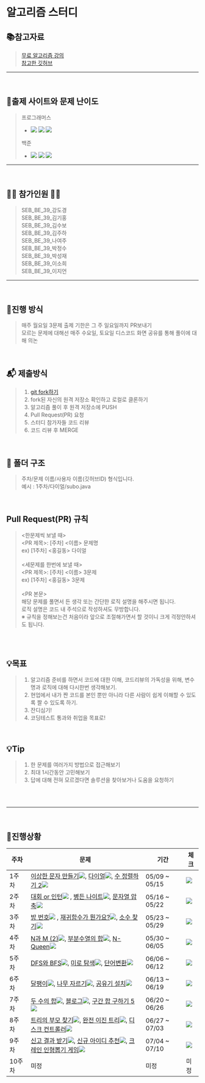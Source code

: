 # 알고리즘 스터디

## 📚참고자료
> [무료 알고리즘 강의](https://www.inflearn.com/course/%EC%95%8C%EA%B3%A0%EB%A6%AC%EC%A6%98-%EA%B0%95%EC%A2%8C/lecture/4072?tab=curriculum) <br/>
> [참고한 깃허브](https://github.com/ROUTINE-STUDY/Algorithm)
---
<br/>

## 	📄출제 사이트와 문제 난이도

> 프로그래머스 
> - <img src="https://img.shields.io/badge/Lv.1-4caf50?"/></a>
<img src="https://img.shields.io/badge/Lv.2-ffc107?"/></a>
<img src="https://img.shields.io/badge/Lv.3-ff9800?"/></a>
>
> 백준
> - <img src="https://img.shields.io/badge/B2-ad5600?"/></a>
<img src="https://img.shields.io/badge/S2-435f7a?"/></a>
<img src="https://img.shields.io/badge/G3-ec9a00?"/></a>


---

<br>

## 🙋‍♂️ 참가인원 🙋‍♀️

> SEB_BE_39_강도경<br/>
> SEB_BE_39_김기홍<br/>
> SEB_BE_39_김수보<br/>
> SEB_BE_39_김주하<br/>
> SEB_BE_39_나여주<br/>
> SEB_BE_39_박정수<br/>
> SEB_BE_39_박성재<br/>
> SEB_BE_39_이소희<br/>
> SEB_BE_39_이지언<br/>

---

<br/>


## 🎲진행 방식
> 매주 월요일 3문제 출제 기한은 그 주 일요일까지 PR보내기<br/>
> 모르는 문제에 대해선 매주 수요일, 토요일 디스코드 화면 공유를 통해 풀이에 대해 의논
> 

<br/>

## 📬 제출방식

> 1. [git fork하기](https://github.com/subo-9439/AlgorithmStudy)  
> 2. fork된 자신의 원격 저장소 확인하고 로컬로 클론하기
> 3. 알고리즘 풀이 후 원격 저장소에 PUSH
> 4. Pull Request(PR) 요청
> 5. 스터디 참가자들 코드 리뷰
> 6. 코드 리뷰 후 MERGE

<br/>

## 📂 폴더 구조

> 주차/문제 이름/사용자 이름(깃허브ID) 형식입니다.<br/>
> 예시 : 1주차/다이얼/subo.java

<br/>

## Pull Request(PR) 규칙
> <한문제씩 보낼 때> <br/>
> <PR 제목>: [주차] <이름> 문제명 <br/>
ex) [1주차] <홍길동> 다이얼 <br/><br/>
> <세문제를 한번에 보낼 때> <br/>
> <PR 제목>: [주차] <이름> 3문제 <br/>
ex) [1주차] <홍길동> 3문제 <br/><br/>
<PR 본문><br/>
> 해당 문제를 풀면서 든 생각 또는 간단한 로직 설명을 해주시면 됩니다.<br/>
> 로직 설명은 코드 내 주석으로 작성하셔도 무방합니다. <br/>
> ※ 규칙을 정해보는건 처음이라 앞으로 조절해가면서 할 것이니 크게 걱정안하셔도 됩니다.

<br/>
<br/>

## 💡목표

> 1. 알고리즘 준비를 하면서 코드에 대한 이해, 코드리뷰의 가독성을 위해, 변수명과 로직에 대해 다시한번 생각해보기.<br/>
> 2. 현업에서 내가 짠 코드를 본인 뿐만 아니라 다른 사람이 쉽게 이해할 수 있도록 짤 수 있도록 하기.<br/>
> 3. 잔디심기!
> 4. 코딩테스트 통과와 취업을 목표로!<br/>

<br/>

## 💡Tip
> 1. 한 문제를 여러가지 방법으로 접근해보기
> 2. 최대 1시간동안 고민해보기
> 3. 답에 대해 전혀 모르겠다면 솔루션을 찾아보거나 도움을 요청하기
 
<br/>
<br/>


---

<br/>

## 📆진행상황

|주차|문제|기간|체크|
|--|---|---|---|
|1주차|[이상한 문자 만들기](https://programmers.co.kr/learn/courses/30/lessons/12930)<img src="https://img.shields.io/badge/Lv.1-4caf50?"/>, [다이얼](https://www.acmicpc.net/problem/5622)<img src="https://img.shields.io/badge/B2-ad5600?"/>, [수 정렬하기 2](https://www.acmicpc.net/problem/2751)<img src="https://img.shields.io/badge/S2-435f7a?"/>|05/09 ~ 05/15|<img src="https://img.shields.io/badge/완료-50bcdf?"/>
|2주차|[대회 or 인턴](https://www.acmicpc.net/problem/2875)<img src="https://img.shields.io/badge/B3-ad5600?"> , [병든 나이트](https://www.acmicpc.net/problem/1783)<img src="https://img.shields.io/badge/S4-435f7a?"/>, [문자열 압축](https://programmers.co.kr/learn/courses/30/lessons/60057)<img src="https://img.shields.io/badge/Lv.2-ffc107?"/>|05/16 ~ 05/22|<img src="https://img.shields.io/badge/완료-50bcdf?"/>
|3주차|[방 번호](https://www.acmicpc.net/problem/1475)<img src="https://img.shields.io/badge/S5-435f7a?"> , [재귀함수가 뭔가요?](https://www.acmicpc.net/problem/17478)<img src="https://img.shields.io/badge/S5-435f7a?">, [소수 찾기](https://programmers.co.kr/learn/courses/30/lessons/42839)<img src="https://img.shields.io/badge/Lv.2-ffc107?"> |05/23 ~ 05/29|<img src="https://img.shields.io/badge/완료-50bcdf?"/>
|4주차|[N과 M (2)](https://www.acmicpc.net/problem/15650)<img src="https://img.shields.io/badge/S3-435f7a?">,  [부분수열의 합](https://www.acmicpc.net/problem/1182)<img src="https://img.shields.io/badge/S2-435f7a?">, [N-Queen](https://www.acmicpc.net/problem/9663)<img src="https://img.shields.io/badge/G5-ec9a00?"/> |05/30 ~ 06/05|<img src="https://img.shields.io/badge/완료-50bcdf?"/>
|5주차|[DFS와 BFS](https://www.acmicpc.net/problem/1260)<img src="https://img.shields.io/badge/S2-435f7a?">, [미로 탐색](https://www.acmicpc.net/problem/2178)<img src="https://img.shields.io/badge/S1-435f7a?">, [단어변환](https://programmers.co.kr/learn/courses/30/lessons/43163)<img src="https://img.shields.io/badge/Lv.3-ff9800?"/>  |06/06 ~ 06/12|<img src="https://img.shields.io/badge/완료-50bcdf?"/>
|6주차|[달팽이](https://www.acmicpc.net/problem/1913)<img src="https://img.shields.io/badge/S3-435f7a?">, [나무 자르기](https://www.acmicpc.net/problem/2805)<img src="https://img.shields.io/badge/S2-435f7a?">, [공유기 설치](https://www.acmicpc.net/problem/2110)<img src="https://img.shields.io/badge/G5-ec9a00?"/>|06/13 ~ 06/19|<img src="https://img.shields.io/badge/완료-50bcdf?"/>
|7주차|[두 수의 합](https://www.acmicpc.net/problem/3273)<img src="https://img.shields.io/badge/S3-435f7a?">, [블로그](https://www.acmicpc.net/problem/21921)<img src="https://img.shields.io/badge/S3-435f7a?">, [구간 합 구하기 5](https://www.acmicpc.net/problem/11660)<img src="https://img.shields.io/badge/S1-435f7a?"/>|06/20 ~ 06/26|<img src="https://img.shields.io/badge/완료-50bcdf?"/>
|8주차|[트리의 부모 찾기](https://www.acmicpc.net/problem/11725)<img src="https://img.shields.io/badge/S2-435f7a?">, [완전 이진 트리](https://www.acmicpc.net/problem/9934)<img src="https://img.shields.io/badge/S1-435f7a?">, [디스크 컨트롤러](https://programmers.co.kr/learn/courses/30/lessons/42627)<img src="https://img.shields.io/badge/Lv.3-ff9800?"/>|06/27 ~ 07/03|<img src="https://img.shields.io/badge/완료-50bcdf?"/>
|9주차| [신고 결과 받기](https://programmers.co.kr/learn/courses/30/lessons/92334)<img src="https://img.shields.io/badge/Lv.1-4caf50?"/>, [신규 아이디 추천](https://programmers.co.kr/learn/courses/30/lessons/72410)<img src="https://img.shields.io/badge/Lv.1-4caf50?"/>, [크레인 인형뽑기 게임](https://programmers.co.kr/learn/courses/30/lessons/64061)<img src="https://img.shields.io/badge/Lv.1-4caf50?"/> |07/04 ~ 07/10|<img src="https://img.shields.io/badge/진행중-808080?"/>|
|10주차|미정|미정|미정|